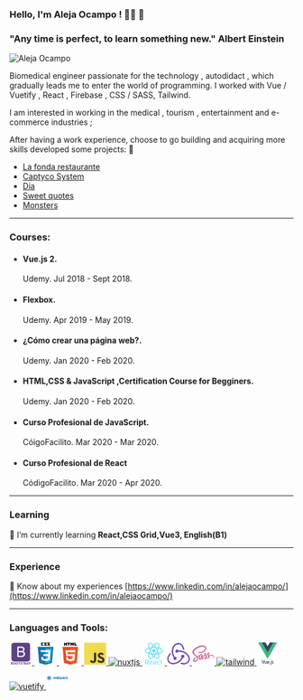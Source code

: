 ### Hello, I'm Aleja Ocampo ! 👩‍💻 👋 


<h3>"Any time is perfect, to learn something new." Albert Einstein</h3>


 ![Aleja Ocampo](https://blog-cms.workifit.com/wp-content/uploads/2021/01/0_K2WLMTExLyida7OR.gif)



   Biomedical engineer passionate for the technology , autodidact , which gradually leads me to enter the world of programming. 
                  I worked with Vue / Vuetify , React , Firebase , CSS / SASS, Tailwind.
       
   I am interested in working in the medical , tourism , entertainment and e-commerce industries ;

  After having a work experience, choose to go building and acquiring more skills developed some projects: 🧳   
  
  + [La fonda restaurante](https://lafondarestaurant.netlify.com)
  + [Captyco System](https://infallible-dijkstra-093809.netlify.app/)
  + [Dia](https://determined-leavitt-be7195.netlify.app/)
  + [Sweet quotes](https://ocampoaleja.github.io/sweet-quotes/)
  + [Monsters](https://ocampoaleja.github.io/monstersReact/)
  
<hr/>

<h3 align="left">Courses:</h3>

- <h4> Vue.js 2. </h4>
  Udemy.
  Jul 2018 - Sept 2018.
- <h4>Flexbox.</h4>
  Udemy.
  Apr 2019 - May 2019.
- <h4>¿Cómo crear una página web?.</h4>
  Udemy.
  Jan 2020 - Feb 2020.
- <h4>HTML,CSS & JavaScript ,Certification Course  for Begginers.</h4>
  Udemy.
  Jan 2020 - Feb 2020.
- <h4>Curso Profesional de JavaScript.</h4>
  CóigoFacilito.
  Mar 2020 - Mar 2020.
- <h4>Curso Profesional de React</h4>
  CódigoFacilito.
  Mar 2020 - Apr 2020.

<hr/>

<h3 align="left">Learning</h3>

🌱 I’m currently learning **React,CSS Grid,Vue3, English(B1)**

<hr/>

<h3 align="left">Experience</h3>

📄 Know about my experiences [https://www.linkedin.com/in/alejaocampo/](https://www.linkedin.com/in/alejaocampo/)

<hr/>


<h3 align="left">Languages and Tools:</h3>
<p align="left"> <a href="https://getbootstrap.com" target="_blank"> <img src="https://raw.githubusercontent.com/devicons/devicon/master/icons/bootstrap/bootstrap-plain-wordmark.svg" alt="bootstrap" width="40" height="40"/> </a> <a href="https://www.w3schools.com/css/" target="_blank"> <img src="https://raw.githubusercontent.com/devicons/devicon/master/icons/css3/css3-original-wordmark.svg" alt="css3" width="40" height="40"/> </a> <a href="https://www.w3.org/html/" target="_blank"> <img src="https://raw.githubusercontent.com/devicons/devicon/master/icons/html5/html5-original-wordmark.svg" alt="html5" width="40" height="40"/> </a> <a href="https://developer.mozilla.org/en-US/docs/Web/JavaScript" target="_blank"> <img src="https://raw.githubusercontent.com/devicons/devicon/master/icons/javascript/javascript-original.svg" alt="javascript" width="40" height="40"/> </a> <a href="https://nuxtjs.org/" target="_blank"> <img src="https://www.vectorlogo.zone/logos/nuxtjs/nuxtjs-icon.svg" alt="nuxtjs" width="40" height="40"/> </a> <a href="https://reactjs.org/" target="_blank"> <img src="https://raw.githubusercontent.com/devicons/devicon/master/icons/react/react-original-wordmark.svg" alt="react" width="40" height="40"/> </a> <a href="https://redux.js.org" target="_blank"> <img src="https://raw.githubusercontent.com/devicons/devicon/master/icons/redux/redux-original.svg" alt="redux" width="40" height="40"/> </a> <a href="https://sass-lang.com" target="_blank"> <img src="https://raw.githubusercontent.com/devicons/devicon/master/icons/sass/sass-original.svg" alt="sass" width="40" height="40"/> </a> <a href="https://tailwindcss.com/" target="_blank"> <img src="https://www.vectorlogo.zone/logos/tailwindcss/tailwindcss-icon.svg" alt="tailwind" width="40" height="40"/> </a> <a href="https://vuejs.org/" target="_blank"> <img src="https://raw.githubusercontent.com/devicons/devicon/master/icons/vuejs/vuejs-original-wordmark.svg" alt="vuejs" width="40" height="40"/> </a> <a href="https://vuetifyjs.com/en/" target="_blank"> <img src="https://bestofjs.org/logos/vuetify.svg" alt="vuetify" width="40" height="40"/> </a> <a href="https://webpack.js.org" target="_blank"> <img src="https://raw.githubusercontent.com/devicons/devicon/d00d0969292a6569d45b06d3f350f463a0107b0d/icons/webpack/webpack-original-wordmark.svg" alt="webpack" width="40" height="40"/> </a> </p>
